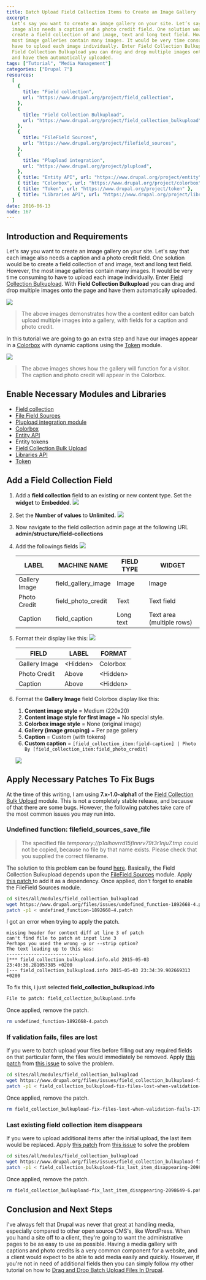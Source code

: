 ```yaml
---
title: Batch Upload Field Collection Items to Create an Image Gallery
excerpt:
  Let’s say you want to create an image gallery on your site. Let’s say that each
  image also needs a caption and a photo credit field. One solution would be to
  create a field collection of and image, text and long text field. However, the
  most image galleries contain many images. It would be very time consuming to
  have to upload each image individually. Enter Field Collection Bulkupload. With
  Field Collection Bulkupload you can drag and drop multiple images onto the page
  and have them automatically uploaded.
tags: ["Tutorial", "Media Management"]
categories: ["Drupal 7"]
resources:
  [
    {
      title: "Field collection",
      url: "https://www.drupal.org/project/field_collection",
    },
    {
      title: "Field Collection Bulkupload",
      url: "https://www.drupal.org/project/field_collection_bulkupload",
    },
    {
      title: "FileField Sources",
      url: "https://www.drupal.org/project/filefield_sources",
    },
    {
      title: "Plupload integration",
      url: "https://www.drupal.org/project/plupload",
    },
    { title: "Entity API", url: "https://www.drupal.org/project/entity" },
    { title: "Colorbox", url: "https://www.drupal.org/project/colorbox" },
    { title: "Token", url: "https://www.drupal.org/project/token" },
    { title: "Libraries API", url: "https://www.drupal.org/project/libraries" },
  ]
date: 2016-06-13
node: 167
---
```


## Introduction and Requirements

Let's say you want to create an image gallery on your site. Let's say that each image also needs a caption and a photo credit field. One solution would be to create a field collection of and image, text and long text field. However, the most image galleries contain many images. It would be very time consuming to have to upload each image individually. Enter [Field Collection Bulkupload](https://www.drupal.org/project/field_collection_bulkupload). With **Field Collection Bulkupload** you can drag and drop multiple images onto the page and have them automatically uploaded.

![](/assets/images/posts/batch-upload-field-collection-items-create-image-gallery/field-collection-batch-upload.gif)

> The above images demonstrates how the a content editor can batch upload multiple images into a gallery, with fields for a caption and photo credit.

In this tutorial we are going to go an extra step and have our images appear in a [Colorbox](https://www.drupal.org/project/colorbox) with dynamic captions using the [Token](https://www.drupal.org/project/token) module.

![](/assets/images/posts/batch-upload-field-collection-items-create-image-gallery/field-collection-batch-upload-2.gif)

> The above images shows how the gallery will function for a visitor. The caption and photo credit will appear in the Colorbox.

## Enable Necessary Modules and Libraries

- [Field collection](https://www.drupal.org/project/field_collection)
- [File Field Sources](https://www.drupal.org/project/filefield_sources)
- [Plupload integration module](https://www.drupal.org/project/plupload)
- [Colorbox](https://www.drupal.org/project/colorbox)
- [Entity API](https://www.drupal.org/project/entity)
- Entity tokens
- [Field Collection Bulk Upload](https://www.drupal.org/project/field_collection_bulkupload)
- [Libraries API](https://www.drupal.org/project/libraries)
- [Token](https://www.drupal.org/project/token)

## Add a Field Collection Field

1. Add a **field collection** field to an existing or new content type. Set the **widget** to **Embedded**.
   ![](/assets/images/posts/batch-upload-field-collection-items-create-image-gallery/1-1-2.png)
2. Set the **Number of values** to **Unlimited.**
   ![](/assets/images/posts/batch-upload-field-collection-items-create-image-gallery/1-2-1.png)
3. Now navigate to the field collection admin page at the following URL **admin/structure/field-collections**
4. Add the followings fields
   ![](/assets/images/posts/batch-upload-field-collection-items-create-image-gallery/1-3-1.png)

   | **LABEL**     | **MACHINE NAME**    | **FIELD TYPE** | **WIDGET**                |
   | ------------- | ------------------- | -------------- | ------------------------- |
   | Gallery Image | field_gallery_image | Image          | Image                     |
   | Photo Credit  | field_photo_credit  | Text           | Text field                |
   | Caption       | field_caption       | Long text      | Text area (multiple rows) |

5. Format their display like this:
   ![](/assets/images/posts/batch-upload-field-collection-items-create-image-gallery/1-4-0.png)

   | **FIELD**     | **LABEL**  | **FORMAT** |
   | ------------- | ---------- | ---------- |
   | Gallery Image | \<Hidden\> | Colorbox   |
   | Photo Credit  | Above      | \<Hidden\> |
   | Caption       | Above      | \<Hidden\> |

6. Format the **Gallery Image** field Colorbox display like this:

   1. **Content image style** = Medium (220x20)
   1. **Content image style for first image** = No special style.
   1. **Colorbox image style** = None (original image)
   1. **Gallery (image grouping)** = Per page gallery
   1. **Caption** = Custom (with tokens)
   1. **Custom caption** = `[field_collection_item:field-caption] | Photo By [field_collection_item:field_photo_credit]`

   ![](/assets/images/posts/batch-upload-field-collection-items-create-image-gallery/1-5-0.png)

## Apply Necessary Patches To Fix Bugs

At the time of this writing, I am using **7.x-1.0-alpha1** of the [Field Collection Bulk Upload](https://www.drupal.org/project/field_collection_bulkupload) module. This is not a completely stable release, and because of that there are some bugs. However, the following patches take care of the most common issues you may run into.

### Undefined function: filefield_sources_save_file

> The specified file _temporary://p1alhovrrd15flnnrv79t3r1nju7.tmp_ could not be copied, because no file by that name exists. Please check that you supplied the correct filename.

The solution to this problem can be found [here](https://www.drupal.org/node/1892668#comment-9887597). Basically, the Field Collection Bulkupload depends upon the [FileField Sources](https://www.drupal.org/project/filefield_sources) module. Apply [this patch ](https://www.drupal.org/files/issues/undefined_function-1892668-4.patch)to add it as a dependency. Once applied, don't forget to enable the FileField Sources module.

```bash
cd sites/all/modules/field_collection_bulkupload
wget https://www.drupal.org/files/issues/undefined_function-1892668-4.patch
patch -p1 < undefined_function-1892668-4.patch
```

I got an error when trying to apply the patch.

```text
missing header for context diff at line 3 of patch
can't find file to patch at input line 3
Perhaps you used the wrong -p or --strip option?
The text leading up to this was:
--------------------------
|*** field_collection_bulkupload.info.old 2015-05-03 23:40:36.281057385 +0200
|--- field_collection_bulkupload.info 2015-05-03 23:34:39.902669313 +0200
```

To fix this, i just selected **field_collection_bulkupload.info**

```bash
File to patch: field_collection_bulkupload.info
```

Once applied, remove the patch.

```bash
rm undefined_function-1892668-4.patch
```

### If validation fails, files are lost

If you were to batch upload your files before filling out any required fields on that particular form, the files would immediately be removed. Apply [this patch](https://www.drupal.org/files/issues/field_collection_bulkupload-fix-files-lost-when-validation-fails-1797886-4.patch) from [this issue](https://www.drupal.org/node/1797886#comment-8577413) to solve the problem.

```bash
cd sites/all/modules/field_collection_bulkupload
wget https://www.drupal.org/files/issues/field_collection_bulkupload-fix-files-lost-when-validation-fails-1797886-4.patch
patch -p1 < field_collection_bulkupload-fix-files-lost-when-validation-fails-1797886-4.patch
```

Once applied, remove the patch.

```bash
rm field_collection_bulkupload-fix-files-lost-when-validation-fails-1797886-4.patch
```

### Last existing field collection item disappears

If you were to upload additional items after the initial upload, the last item would be replaced. Apply [this patch](https://www.drupal.org/files/issues/field_collection_bulkupload-fix_last_item_disappearing-2098649-6.patch) from [this issue](https://www.drupal.org/node/2098649#comment-8569763) to solve the problem

```bash
cd sites/all/modules/field_collection_bulkupload
wget https://www.drupal.org/files/issues/field_collection_bulkupload-fix_last_item_disappearing-2098649-6.patch
patch -p1 < field_collection_bulkupload-fix_last_item_disappearing-2098649-6.patch
```

Once applied, remove the patch.

```bash
rm field_collection_bulkupload-fix_last_item_disappearing-2098649-6.patch
```

## Conclusion and Next Steps

I've always felt that Drupal was never that great at handling media, especially compared to other open source CMS's, like WordPress. When you hand a site off to a client, they're going to want the administrative pages to be as easy to use as possible. Having a media gallery with captions and photo credits is a very common component for a website, and a client would expect to be able to add media easily and quickly. However, if you're not in need of additional fields then you can simply follow my other tutorial on how to [Drag and Drop Batch Upload Files In Drupal](/blog/drag-and-drop-batch-upload-files-drupal).
